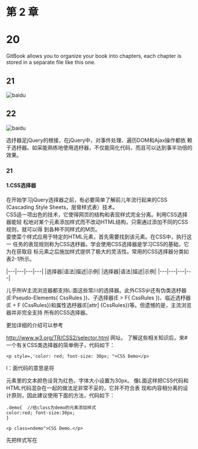 # 第 2 章
# 20
GitBook allows you to organize your book into chapters, each chapter is stored in a separate file like this one.

## 21

![baidu](https://raw.githubusercontent.com/qianjilou/jQuery/master/images/2/25.jpg "百度logo")

## 22
![baidu](https://raw.githubusercontent.com/qianjilou/jQuery/master/images/2/26.jpg "百度logo")

选抒器足jQuery的根接，在jQuery中，对事件处理、遍历DOM和Ajax操作都依 赖于选杼器。如采能熟练地使用选杼器，不仅能简化代码，而且可以达到事半功倍的 效果。

### 21

#### 1.CSS选择器  
在开始学习jQuery选择器之前，有必要简单了解前儿年流行起来的CSS (Cascading Style Sheets，层脅样式表）技术。  
CSS适一项出色的技术，它使得网页的结构和表现样式完全分离。利用CSS选择器能轻 松地对某个元素添加样式而不改动HTML结构，只需通过添加不同的CSS规则，就可以得 到各种不同样式的M页。  
耍使菜个样式应用于特定的HTML元素，首先需要找到该元素。在CSS中，执行这一 任务的表现规则称为CSS选杼器。学会使用CSS选择器是学习CSS的基础，它为在获取目 标元素之后施加样式提供了极大的灵活性。常用的CSS选择器分类如表2-1所示。  

|---|---|---|---|
|选择器|语法|描述|示例|
|选择器|语法|描述|示例|
|---|---|---|---|


儿乎所W主流浏览器都支持L:面这些常川的选择器。此外CSS屮还有伪类选杼器 (E:Pseudo-Elements{ CssRules })、子选择器(E > F{ CssRules })、临近选杼器(E + F {CssRules})和属性选杼器(E[attr] {CssRules})等。但遗憾的是，主流浏览器并非完全支持 所有的CSS选择器。


更加详细的介绍可以参考 

http://www.w3.org/TR/CSS2/selector.html 网址。
了解这些相关知识后，來#一个有关CSS类选择器的简单例子，代码如下：
```style
<p style=,'color: red; font-size: 30px; ">CSS Demo</p>
```
l：面代码的意思是将<p>元素里的文本颜色设背为红色，字体大小设置为30px。
像L面这样把CSS代码和HTML代码混杂在一起的做法足非常不妥的，它并不符合表 现和内容相分离的设计原则，因此建议使用下面的方法，代码如下：
```style
.demo{	//给class为demo的元素添加样式
color:red; font-size:30px;
}
```
```
<p class=ndemo">CSS Demo.</p>
```

先把样式写在<style>标签里，然后用class M性将元素和样式联系起來，class作为连接 样式和网页结构的纽带。这样的写法不仅容易理解和阅读，而且当需要改变一些样式的时 候，只要^<style>#签里改变相关的样式即可。
例如耍使所有class为demo的<p>元素里的字体加粗，可以直接在<style>里编写，而不 需要去网页串.寻找所柯class为demo的<p>元素再逐个添加样式，代码如下：
```style
.demo{	//给class为demo的元素添加样式
color:red; font-size:30px; font-weight: bold;	/ / 字体加粗
)
```
```
<p class=ndemo">CSS Demo.</p>
```
H 把CSS应用到网页中有3种方式，即行间样式表、内部样式表和外部样式表。

先把样式写在<style>标签里，然后用class M性将元素和样式联系起來，class作为连接 样式和网页结构的纽带。这样的写法不仅容易理解和阅读，而且当需要改变一些样式的时 候，只要^<style>#签里改变相关的样式即可。
例如耍使所有class为demo的<p>元素里的字体加粗，可以直接在<style>里编写，而不 需要去网页串.寻找所柯class为demo的<p>元素再逐个添加样式，代码如下：

.demo{	//给class为demo的元素添加样式
color:red; font-size:30px; font-weight: bold;	/ / 字体加粗
)

<p class=ndemo">CSS Demo.</p>
H 把CSS应用到网页中有3种方式，即行间样式表、内部样式表和外部样式表。上例 J/±M	中使用的是内部样式表，内部样式表的缺点是不能被多个页面重复使用的.	
2.jQuery选择器
jQuery中的选择器完全继承了 CSS的风格。利用jQuery选杼器，可以非常便捷和快速 地找出特定的DOM元素，然后为它们添加相应的行为，而无需担心浏览器是否支持这一选 杼器。学会使用选杼器足学jQuery的基础，jQuery的行为规则都必须在获取到元素后方能 生效。
下面来苻一个简单的例子，代码如下：
〈script type="text/javascript"> function demo(){
alert('JavaScript demo.');
}
</script>
<p onclick="demo(> ;n>点击我.</p>
本段代码的作用足为<p>元素设贾一个onclick事件，当单击此元素吋，会弹出一个对话 框，显示效果如图2-1所示。
像上面这样把JavaScript代码和HTML代码混杂在一起的做法同样也非常不妥，因为它 并没有将网页内容和行为分离，所以建议使用下面的方法，代码如下：

»»> »>
^ jQuer/
<p class="demo">jQuery Demo</p>
<script type="text/javascript">
$ (" .demo") .click (function () {	//给 class 为 demo 的元素添加行为
alert("jQuery demo!")；
})
</script>

此时，可以对CSS的写法和jQuery的写法进行比较。
CSS获取到元素的代码如下：
.demo{	//给class为demo的元素添加样式
jQiieiy获取到元素的代码如下：
$ (H .demo" {	//给class为demo的元素添加行为
jQuery选择器的写法与CSS选择器的写法十分相似，只不过两者的作川效果不同，CSS 选抒器找到元素后足添加样式，而jQuery选抒器找到元素后足添加行为。需要特别说明的 是，jQuery中涉及操作CSS样式的部分比单纯的CSS功能更为强大，并且拥有跨浏览器的 兼容性。
2.jQuery选择器的优势
2.简洁的写法
$()函数在很多JavaScript类俾中都被作为一个选择器函数来使用，在jQuery屮也不例外。 其屮，$("#1D")用来代替document.getE丨ementById〇函数，即通过1D获取元素；$(ntagName") 用来代替document.getElemcntsByTagName()函数，即通过标签名获収HTML兀素：其他选择 器的写法可以参见第2.3节。



3.支持CSS彳到CSS3选择器
jQuery选抒器支持CSS 1、CSS2的全部和CSS3的部分选择器，冋吋它也柯少％独有 的选杼器，因此对拥有一定CSS接础的开发人贝来说，学jQuery选择器楚件非常容易的 事，而对于没W接触过CSS技术的幵发人员来说，在学>J jQueiy选杼器的同时也可以帘捤 CSS选杼器的堪木规则。
使用CSS选杼器时，开发人员需要考虑主流浏览器足否支持某些选杼器。而在 jQuery中，幵发人员则可以放心地使用jQuery选择器而无耑考虑浏览器是否支持这些 选择器。
为了能有更快的选择器解析速度，从1.1.3.1版以后，jQuery废弃了不常使用的XPath ^	选择器，但在引用相关插件后，依然可以支持XPath选择器（详见第2.7.1小节）.

4.完善的处理机制
使用jQucry选杼器不仅比使用传统的getElementById〇和getElementsByTagName()函数 简洁得多，而ii还能避免臬些错误。C K面这个例子，代码如下：
<div>test</div>
<script type=,,text/javascript,,>
document•getElementByld("tt">•style.color="red";
</script>
运行上面的代码，浏览器就会报错，原因足网页屮没有id为“tt”的元素。 改进后的代H如下：
<div>test</div>
<script type="text/javascript">
if (document. getElementById{,,ttM)) {
document.getElementByld("tt").style.color="red";
}
</script>
这样就可以避免浏览器报错，但如果要操作的元素很多，可能对每个元素都要进行 一次判断，大苋奴的工作会使幵发人员感到厌倦，而jQuery在这方面问题上的处理足 非常不错的，即使川jQuery获取网页中不存在的元素也不会报错，釕下面的例子，代码 如下：
<div>test</div>
<script type="text/javascript">


vi： jQuer/ »»> »>	
$(，#tt*) .css ("color", "red");	//这里无需判断$(• #tt1 >是否存在
</script>
荇了这个预防措施，即使以后因为某种原闽删除网页上某个以前使用过的元素，也不用 祀心这个网页的JavaScript代码会报错。
需要注意的是，获収的永远足对象，即使N页上没有此元素。因此当要用jQuery 检金策•个元素往网页上是否存在时，不能使用以下代码：
if ( $("#tt") ) {
//do something
)
而应该根据获取到元素的长度来判断，代码如下:
if ( $(n#ttn).length > 0 )	{
//do something
成者转化成DOM对象来判断，代码如下:
if ( S("#ttn)[0]	) {
//do something
2.jQuery选择器
在:正式学4 jQuery选杼器之前，先希儿组用传统的JavaScript方法获取页面屮的元素， 然后给元素添加行为琪件的例子。
例子〗：给网页屮的所W<p>元素添加onclick祺件。
HTML代码如下：
<p>测试 l</p>
<p>测试 2</p>
要做的工作有以下几项。
①获取所有的<p>元素。
②对<p>元素进行循环（因为获取的是数组对象）。
③给每个<p>元素添加行为牢件。
JavaScript代码如下：
var items = document.getElementsByTagName("p"); //获取网页中所有的 p 元素 for(var i=0;i < items.length;i++){ //由于获取的是数组对象，因此需要把它循环出来



items [i] .onclick = function (> {	//给每个对象添加 onclick 事件
//doing something
例子2:使…个特定的表格隔行变色。
HTML代码如下：
〈table id=”tb">
<tbody>
<tr><td>|^—行 </td><td> 第一行 </td></tr> <tr><td> 第二行 </td><td> 第二行 </td></tr> <tr><td> 第三行 </td><td> 第三行 </td></tr> <tr><td> 第四行 </td><td> 第四行 </td></tr> <tr><td> 第五行 </td><td> 第五行 </td></tr> <tr><td> 第六行 </td><td> 第六行 </td></tr> </tbody>
</table>
要做的工作有以下儿项。
(2)根据表格id获取表格。
(3)在表格内获収<tbody>元素。
(4)在<化〇(^>元素K获取<过>元素。
(5)循环输出获取的<饮>元素。
(6)对<tr>元素的索引值除以2并取模，然后根据奇偶设置不同的背景色。
JavaScript 代码如 F:
var item = document. getElementByld ("tb") ;	//获取 id 为 tb 的元素（table )
var tbody = item.getElementsByTagName("tbody">[0]; //获取表格的第 1 个tbody元素 var trs = tbody.getElementsByTagName (ntrM) ； //获取 tbody 元素下的所有 tr 元素 for(var i=0;i < trs . length; i++) {	//循环 tr 元素
if (i%2==0) {	//取模（取余数.例如 0%2==01 %2==1 2%2==0 3%2==1)
trs[i].style.backgroundColor = "#888"; //改变符合条件的tr元素的背景色



例子3:对多选框进行操作，输出选中的多选框的个数。
HTML代码如K:
<input type='fcheckbox" value=n 1" name=f,check" checked/〉
cinput type="checkboxn value=M2" name="check" />
<input type="checkbox" value="3M name="check" checked/〉
〈input type=”buttonf丨 value=”你选中的个数n id="btn"/>
要做的工作有以K儿项。
(1 )新建一个空数组。
■获取所有name为“check”的多选框。
■循环判断多选框是否被选中，如果被选中则添加到数组里。
■获取输出按钮，然后为按钮添加onclick事件，输出数组的长度即可。
JavaScript代码如下：
var btn = document. getElementById (,fbtn")
btn.onclick = function(){
var arrays = new Array();
var items = document.getElementsByName("check");
//获取 name 为 check 的一组元素（checkbox ) for(i=0; i<items.length; i++) {	//循环这组数据
if (items [i] .checked) )	//判断是否选中
arrays .push (items [i] .value) ;//把符合条件的数据添加到数组中 //push ()是JavaScript数组中的方法
}
}
alert ("选中的个数为：”+arrays.length )
}
上而的儿个例子都是用传统的JavaScript方法进行操作，屮间使用了 getElernent Byld()、getElementsByTagNameO和 getElementsByName()等方法，然后动态地给元素添 加行为或者样式。这些虽然都是JavaScript中敁简单的操作，但不断重M使用 getElementById()和getElementsByTagName()等冗长而难记的名称，使越来越多的开发人 员开始厌倦这种枯燥的写法，并有时候为了获取N页屮的某个元素，需要编写很多的 getElementById()和 getElementsByTagName()方法。然而在 jQuery 屮，类似的这些操作 则是非常简洁。
下面学>』如何使〗tj jQiiery获収这些元素。
//获取id为btn的元素(button ) //给元素添加onclick事件 //创建一个数组对象



jQuery选抒器分为祛本选杼器、层次选杼器、过滤选杼器和表单选杼器。在下面的章节 中将分別用不同的选抒器来沓找HTML代码中的元素并对其进行简单的操作。为了能更涪 晰、直观地讲解选杼器，泣先耑要设计一个简单的页面，里面包含各种<(1^>元素和<span> 元素，然后使用jQuery选杼器来匹配元素并调整它们的样式。
新违-个空闩页面，输入以下HTML代码：
```html
<div class="one" id-none" >
id 为 one, class 为 one 的 div <div class="mini">class 为 mini</div>
</div>
<div class="one" id="two" title="test" > id 为 two, class 为 one, title 为 test 的 div.
<div class="mini" title="other">class 为 mini,title 为 other</div> <div class="mini" title="test">class 为 mini，title 为 test</div> </div>
<div class=,,one,'>
<div class="mini">class 为 mini</div>
<div class="mini">class 为 mini</div>
<div class="mini’’>class 为 mini</div>
<div class="mini"></div>
</div>
<div class="one,,>
<div class="mini’'〉class 为 mini</div>
<div class=Mmini">class 为 mini</div>
<div class=’’mini">class 为 mini</div>
<divclass="mini"title="tesst">classSmini,titleStesst</div>
</div>
<div style="display:none; " class="none">style 的 display 为’’none"的 div </div>
<div class="hide">class 为"hide"的 div</div>

<div>
包含 input 的 type 为"hidden"的 div<input type="hidden" size="8n/>
</div>
〈span id="mover">i在执行动画的 span 元素.〈/span〉
然后用CSS对这些元素进行初始化大小和背景颜色的设置，CSS代码如卜_:



div,span,p { width:140px; height:140px; margin:5px; background:#aaa; border:#000 lpx solid; float:left; font-size:17px; font-family:Verdana;
}
div.mini { width:55px; height:55px; background-color: #aaa;
* font-size:12px;
}
div.hide {
display:none;
}

根据以上HTML+CSS代码，可以生成图2-2所示的页面效果。
Id 为 one,class 为
one 的 dlv
(class 为
Id 为 two,class 为 one,t 丨 tie 为 test 的 dlv.
tt 含 input 的 type 为"hidden"的 div



正在执行动画的
span元素.
图2-2初始状态
2.3.1基市选择器
棊本选择器是jQuery中最常用的选杼器，也是最简单的选杼器，
和标签名等来查找DOM元素。在网页中，每个id名称只能使用一次，
它通过元素id、class class允许重复使用。
► 34







基本选杼器的介绍说明如表2-2所示
«<<<<«第j章jQuery选择器
表2-2	基本选择器
可以使用这些蕋本选择器来完成绝大多数的T:作。K面用它们来匹配刚才HTML代码屮 的<div>, <span>等元素并进行操作（改变背景色），示例如表2-3所示。
表2-3
基本选择器示例
功 能
代 码
执行后
改变id为one的元 桌的竹欺色
S(,#one,)
.css("background","tbbffaa")



改变class为mini
的所有元桌的竹
贵色
$('.mini1)
.css ("background1*, "#bbffaa");
>cb^tkVO,ClASS 为 mr山 tie 为testiB
生含l叩ut的type
^-hldden^^dlv
改变元系名是<div> 的所打元素的 识色
SCdiv')
• css ("background", "#bbffaa_’>
id 为 two,class 为 »ne,tltte 为test的
3ses5l
««WtU
tMfm

ft^inputaitype
AMhiddenMB^dlv
BBFrtilsr
man*.-
35 ◄-



iQuer/ »»> »>
续表
功能
改变所荇元素的竹$(, 妖色
代码
.css ('background'*, H#bbffaaM);
执行后
改变所冇的<span> SC span, #twof)
元桌和id为two的
元索的最色	.css ("background", "Ibbffaa");
2.3.2层次选择器
如果想通过DOM元素之间的层次关系来获取特定元素，例如后代元素、子元素、相邻 元素和兄弟元素等，那么层次选择器是一个非常好的选择。层次选抒器的介绍说明如表2-4 所示。
继续沿用刚才例屮的HTML和CSS代码，然后用层次选杼器来对N页中的<div>， <span>g元素进行操作，示例如表2-5所示。
► 36











:<<<<<<<
第2章jQuery选择器
表2-5
层次选择器示例
功 能
代 码
执行后
改变<body>内所 背撗色
S(*body div')
.css ("background,,/ "Ibbffaa")
3555* iauA

id 为 one,class 为 one9ldtv
改变<body>内子 <div>元素的背贵色
$ ('body > div')
.css("background",M#bbffaa")
id 为 two,class 为
为 test 的
div.
hSt
si«n
SJBF
3MA
dm*
ttrt
改变class为one 的卜‘一个<€^>元 系背贵色
rani
^]|
國匿
& 金 input 的 type 为 *hld<Jen”的 div
Vg»rOL9.

idAon^ciaw^r
»ne 的 div
S('.one + div'
id 为 two'lass 力 | one.tltle力 test 的 j div.	!
MW* j wtijMi
«rt««
HE
M\E
改变id为two的元 棄后面的所符4iv> 兄弟元素的背欺色
•css("background","#bbffaa")
」i	i
i3F1 I3?5r
wmM#
& 含 Input 的 type ABhJdden"tfJdiv
E^K9$Bi5~~I
span 元••
在层次选杼器中，第1个和第2个选择器比较常用，而后面两个W为在jQuery里可以
用更加简单的方法代替，所以使用的儿率相对少些。
可以使用next()方法来代替$('prev + next1)选择器，如表2-6所示。
表2_6	$(’prev + nexf>选择器与nex丨()方法的等价关系
可以使用nextAII()方法來代替$('prev〜siblings')选择器，如表2-7所示。
37 <

^ jQuerY »»> »>-
表2-7	$('prev〜s丨blings'^择器与nextAH(>方法的等价关系
在此将siblings()方法与$('prev〜siblings’)选杼器进行比较。
$("#prev〜div")选择器只能选择“#prev”元素后面的同_<div>元素。而siblings()方法与 前后位胥无关，只要足同辈节点就都能匹配。
$(l#prev〜div丨）.css("background丨V’#bbffaa");//选取#prev之后的所有同辈div元素 $(' #prev') .nextAll ("div") .css ("background", "#bbffaan);"同上 $(,,#prevn) .siblings ("div") .css {"background", "tbbffaa");
//选取#prev所有的同辈div元素，无论前后位置
2.3.3过滤选择器
过滤选杼器主要足通过特定的过滤规则來筛选出所需的DOM元素，过滤规则与CSS中 的伪类选择器语法相同，即选杼器都以-个冒号(:)开头。按照不同的过滤规则，过滤选杼器 可以分为基本过滤、内容过滤、可见性过滤、属性过滤、子元素过滤和表单对象M性过滤选 杼器。
1.基本过滤选择器
表2-8	基本过滤选择器
► 38





«< ««<第^章jQuery选择器
续表
接下来，使川这些装本过滤选杼器来对网页屮的<div>, <印311>等元素进行操作，示例 如表2-9所示。
表2-9
基本过滤选择器示例
功
能
代
码
改变第 1 t<div> $(，div:first'>
元蒺的W眾色	.css ("background",
••#bbffaa">
改变坡后-个<div> $ (' div: last1 >
元素的背思色	.css ("background", "#bbffaa")
改变class不为one 的<^卜>元尜的背 燉色
$('div:not(.one)')
.css("background","#bbffaa")
改变索引值为偶 数的<div>元紊的 背眾色
$('divieven*)
.css("background",
M#bbffaaM)
执行后
d^tw〇#d«MA
为 test 的
wi XM4
VT
tM4 mtA
(a•金 Input 的 type 为"hidden•的 dlv
id 为 one,class 为 oneftdlv
9B
■
id 为 two,c 丨 ass 为 Dnc^title 为 testBl div.
Stun
Wi«Q〇«
iSSn
5*Spi5Svpe
McWin•的 div
ipniTcit.
iM
rtmM
明MU
39 ◄

^ jQuerY »»> »>
续表
功能
改变索引值为夼 数的<div>元桌的 背規色
代 码
S('diviodd1)
.css("background",H#bbffaa")
B^oneidess*
MilkBy
执行后
d力 two,class 力
m
hocrw mtu



lSBTI 植含 Input的typo h«	jb*hldden-«d.v

fimtn
mni.Qtlf
mttsr

改变索引值等r 3 的<(^>元素的背 撗色
$(?div:eq(3)')
.css("background",M#bbffaa")



tftv.
•为 tPfit ft
Tvm.tjOt
iM»n
机，st
E^l
3m£7
B*1
E
p5-
H
EmsT*
l^hldden'i
■put 的 type:
rdlv；
(panfc?

改变索引值人于3 的<(^>元素的背 设色
S( 'div:gt (3)')
.css("background",n#bbffaa")
JatiA
S^two,dass 为
boMMr
m
35ST1
W.w«
5h>i
wi.ttM

pr
3«M%
&含丨nput约typ« AMhlddenN»div
改变索引值小r 3 的<£^>元桌的f? 景色
S(，div:lt ⑶’）
.css("background","#bbffaan)

含 lnputr：typ«
udcfeiV* 的 div
HSR^SsT
Vwb^«.
改变所荇的标题 元素，例如<hl>，
<h2>, <h3>	这
些元素的背枭色
S(1:header*)
.css("background","#bbffaa");
基本过滤选择器.
改变当前正在执 行动iWi的元紊的 背贺色
S(1:animated1)
.css("background",H#bbffaaM);
IdijoneeCUws.'S
S3T
r,ttl•为 hstn

kimxn \ Ura«〇0« M.tOt hoftm MM

好 input 的 type MtiMMandiv
E5S?F»M$r
ipan 元 ft.
► 40









—<< <«<<第j章jQuery选择器
2.内容过滤选择器
内容过滤选杼器的过滤规则主要体现在它所包含的子元素或文本内容上。内容过滤选杼
器的介绍说明如表2-10所示。
表2-丨〇	内容过滤选择器
接下来使用内界过滤选杼器来操作页面中的元素，示例如表2-11所示。
表 2-11
内容过滤选择器示例
功
能
代
码
执
行
后
改变含有文本“di”
的<div>元索的背
景色
•css("background","fbbffaa”）；
MTU
p»5S"
htttn
&含丨nput的type
为•htdderTRdlv

改变不包含子元
桌（包括文本元Srdiv:empty’）
素）的<如>空兀	.css ("background", "#bbffaa")
素的竹展色
改变^T class为$( mini元素的<div>
元素的背敖色
*div:has(mini)T)
.css("background",M#bbffaa")
41 ◄	



^ jQueiY
功能
改变含冇子元尜 (包括文本元素） 的<div>元素的竹 贵色
»»> »>-
续表
代 码
('div:parent')
.css("background","tbbffaa")
执行后
丨dAtwo,c 丨 ass 为
为 tost 的

pt««
ft^lflputncype
A"hlddena»dlv
mm
3.可见性过滤选择器
可见性过滤选杼器是根据元素的可见和不可见状态来选择相应的元素。可见性过滤选杼 器的介绍说明如表2-12所示。
表2-丨2	可见性过滤选择器
在例子中使用这些选杼器来操作DOM元素，示例如表2-13所示。
表:M3
可见性过滤选择器示例
功 能
代 码
执行后
改变所有可见的
<div>元素的背
贵色
$(* div:visible')
.css ("background",”#FF6500")
显示隐藏的<div> 元素
$('div:hidden').show(3000);
KWinpulWvpe
■'hidttefi'if'Klfv


{>42



		<« ««<第j章jQuery选择器
在可见性选择器中，需要注意选择器：hidden,它不仅包括样式属性display为“none” 的兀素，也包柄文本隐藏域(〈input type="hidden" />)和visibility:hidden之类的元素。
^注意	show〇是jQuery的方法，它的功能是显示元素，3000是时间，单位是毫秒。	•
..	I»_	_，■	«1	—~	一	•一	■ ■	■■丨		
4.属性过滤选择器
M性过滤选杼器的过滤规则是通过元素的M忭来获取相应的元素。属性过滤选杼器的介 绍说明如表2-14所示。
表2-14	属性过滤选择器
接F来使用域性过滤选杼器來对《^>和<叩311>等元素进行操作，示例如表2-15所示。
表 2-15
属性过滤选择器示例
功 能
代 码
执行后
改变含冇W性title 的<(^>元素的背 景色
S('div[title]')
.css("background","Ibbffaa")
丨d为tm>,dass为 one,Mtle 为 test 的 jiv.
EusST*! BJS5T
pn,Mtl vnmfMt
brother bit^k
mH
:Us坊
tltfnputet^i
大"hidden•的 dfv
sp9n^X.
43 ◄





^ jQuerY »»> »>	
续表
功
能
代
码
改变M性title值等 丁• “test” 的<div> 元素的背贺色
$(1div[title=test]')
.css("background",
"tbbffaa");
执行后
改賴性title值不 等于 “test” 的 <div> 元紊的背景色
$(1 div[title!=test]1)
.css("background","tbbffaa")
改变试性title值以 “te”开始的<div> 元素的背景色
$('div[titleA=te]')
.css ("background", "fbbffaa1');
改变屈性title值
以 “est” 结束的 $("div[title$=est]，_)
<div> 元素的背• css ("background", "#bbffaa") 欺色
id 为 two,class 为
MniMto
Mother
Hr
丨 nput 的 type H’hkWerTWcMv
改变属性title值$ 含冇 “es”&<div>
元索的背景色
"div[title*=es]")
.css ("background", "tbbffaa'*);
»pw 死
► 44

«<<<<<<第^章jQuery选择器
续表
功能	代码
改变含荇M性id.
并且M性 title 值 sr，div[id] [title*=es]">
含冇“es” 的<div>	.css ("background", "#bbffaa")
元素的竹贳色
执行后
5.子元素过滤选择器
子元素过滤选抒器的过滤规则相对于其它的选杼器稍微有些M杂，不过没关系，只要将 元素的父元素和子元素区分淸楚，那么使用起来也非常简单。另外还要注意它与普通的过滤 选择器的R别。
子元素过滤选择器的介绍说明如表2-16所示。
表2_丨6	子元素过滤选择器
:mh-child()选杼器足很常用的子元素过滤选杼器，详细功能如下。
1.:mh-child(even)能选取每个父元素下的索引值是偶数的元素。
2.:nth-Child(odd)能选取每个父元素下的索引值是奇数的元素。
45 ◄









»»> »>



3.:nth-child(2)能选収每个父元素下的索引值等于2的元素。
4.:nth-child(3n)能选収锊个父元素下的索引值楚3的倍数的元素，（n从0开始)。
5.:mh-chiki(3n+丨)能选取每个父元素卜‘的索引值是（3n+l)的元素。（n从0开始) 接K来利用刚j所讲的选择器来改变<div>元素的背景&，示例如表2-17所示。
表2-重7
子元素过滤选择器示例
功 能
改变每个class为 one的<div>父元 索卜'的第2个子 元素的背贺色
S(
代 码
div.one :nth-child(2)')
.css("background",M#bbffaa")
改变每个class为
one 的 <div> 父元 S (丨div.one :first-child’>
疾卜的第丨个子	.css ("background丨丨，"#bbffaa">
元#的竹規色
改变每个class为 one的<div>父元 尜K的M后一个 子元素的背展色
$(
如果class为one
的<(^>父元素下
只打一个子元素，
那么则改变这个
子元素的背景色
S(
div.one :last-child*)
.css("background",M#bbffaa")
div.one :only-child*)
.css("background","#bbffaa">
执彳〒后
S
* Bssjn
Um,lAWl

.^rinputntvpe
|"hkJdon*f：olv
丨的1
eq(index)只匹配一个元素，而:nth-child将为每一个符合条件的父元素匹配子元素. 注意同时应该注意到nth-chiid(index)的index是从1开始的，而:eq(index)是从0开始的• 同理：first 和:first-child，：last 和:last-child 也类似•
► 46

«<««<第^章jQuery选择器
6.表单对象属性过滤选择器
此选杼器主要足对所选杼的表单元素进行过滤，例比如选择被选中的下拉框，多选框等等。 表单对象屈性过滤选杼器的介绍说明如表2-18所示。
表:表单对象属性过滤选择器
为了演示这些选杼器，需耍制作一个包含表单的网页，里面要包含文本框、多选框和K 拉列表，HTML代码如卜‘：
```style
<form id="formlM action=n#n>
可用元素：〈input name="add" value="可用文本框”/> <br/>
不可用元素：〈input name="email” disabled=ndisabled丨’ value=”不可用文本 框"/><br/>
可用元素：〈input name="che" value=n可用文本框"/><br/>
不可用元素：〈input name="name" disabled="disabled" value="不可用文本 框"/><br/>
<br/>
多选框：<br/>
<input type=ncheckbox" name="newsletter" checked="checked" value=’’testl" />testl
<input type=Hcheckbox" name=’’newsletter" value=r'test2" />test2 <input type=f,checkbox" name= "newsletter" value="test3" />test3 <input type=ncheckbox" name^"newsletter" checked=’’checked" value="test4" />test4
<input type=’，checkbox" name="newsletter" value=ntest5n />test5 <div></div>
<br/xbr/>
```
下拉列表1: <br/>
47 ◄

```style
<select name="testn multiple=nmultiplen style=Hheight:100pxM>
<option> 浙江 </option〉
<option selected="selected">湖南</option>
<option> 北京 </option>
<option selected^"selected’）天津</option>
<option> 广州 </option>
<option> 湖北</option>
</select>
<br/xbr/>
下拉列表2: <br/>
<select name="test2" >
<option> 浙江</option>
<option>湖南 </option>
<option selected^"selected">北京</option> <option>天津 </option>
<option>r" jH1</〇ption>
<option> 湖北</option>
</select>
<divx/div>
</form>
```
生成的效果图如图2-3所示。
可用元素.	：
不可用元']
可用元素I >用文稍 不可用元素丨
多选枢<
Otestl Dtest2 Dtest3 0test4 Dtest5 有2个被选中！
下拉列表1:
浙江、|
EOI
W
W
湖北丨
下拉列表
，北京V
供迭中的是》天律.北京.
阁2-3初始状态
现在用jQuery的表单过滤选择器来操作它们，示例如表2-19所示。
► 48

<"««<第^章jQuery选择器
表2-19	表单对象属性过滤示例
2.3.4表单选择器
为了使用户能够更加灵活地操作表单，jQuery中专门加入了表单选杼器。利用这个选杼
器，能极典方便地获取到表单的某个或菜类型的元素。 表单选杼器的介绍说明如表2-20所示。
表2-20	表单对象属性过滤示例
下面把这些表单选抒器运用到下面的表单屮，对表单进行操作。 表单HTML代码如卜：
49 <

```style			
〈form id="formln action:"#"〉
.	cinput type="button" value=MButtonn/xbr/>
<input type=,fcheckbox" name=’’c"/>l 〈input type=Hcheckbox" name:=,,c,'/>2 <input type="checkbox" name="c"/>3<br/>
<input type="filen /><br/>
〈input type="hidden" /><div style="display:none">test</div><br/> 〈input type=Himage" /><br/>
<input type="password" /><br/>
〈input type=nradio" name="a"/>l<input type="radio” name="a"/>2<br/> <input type=”reset" /><br/>
〈input type="submit" value="提交"/><br/>
<input type="textn /><br/>
<select><option>Option</optionx/selectxbr/>
<textarea></textarea><br/>
<button>Button</button><br/>
</form>
```
根据以h HTML代码，可以生成图2-4所示的页面效果。
如果想得到表单内表单元素的个数，代码如K:
$("#forml :input") • length;	//注意与$("#forml input")的区别
如果想得到表单内单行文本框的个数，代码如下.•
$r'#forml :textn) .length;
如果想得到表单内密码框的个数，代码如下：
$(M#forml :password").length;
► 50

同理，其他表单选杼器的操作与此类似
<<<



## 23

![baidu](https://raw.githubusercontent.com/qianjilou/jQuery/master/images/2/50.jpg "百度logo")

## 24  

![baidu](https://raw.githubusercontent.com/qianjilou/jQuery/master/images/2/51.jpg "百度logo")

## 26  

![baidu](https://raw.githubusercontent.com/qianjilou/jQuery/master/images/2/57.jpg "百度logo")

## 27  

![baidu](https://raw.githubusercontent.com/qianjilou/jQuery/master/images/2/61.jpg "百度logo")
